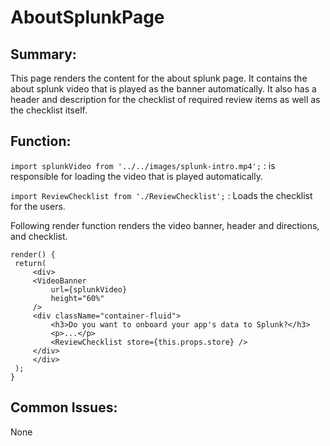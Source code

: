 
# AboutSplunkPage

## Summary:  
   This page renders the content for the about splunk
   page. It contains the about splunk video that is played
   as the banner automatically. It also has a header and description
   for the checklist of required review items as well as the
   checklist itself.

## Function:
   `import splunkVideo from '../../images/splunk-intro.mp4';` : is responsible for loading the video 
   that is played automatically.
   
   `import ReviewChecklist from './ReviewChecklist';` : Loads the checklist for the users.
   
   Following render function renders the video banner, header and directions, and checklist.
   ```
   render() {
	return(
	    <div>
		<VideoBanner 
		    url={splunkVideo} 
		    height="60%"
		/>
		<div className="container-fluid">
		    <h3>Do you want to onboard your app's data to Splunk?</h3>
		    <p>...</p>
		    <ReviewChecklist store={this.props.store} />
		</div>
	    </div>
	);
   }
```

## Common Issues:
   None
